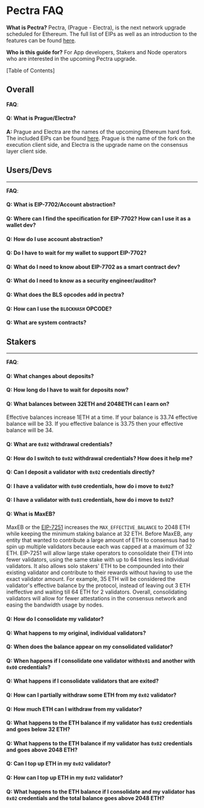 # Pectra FAQ

**What is Pectra?**
Pectra, (Prague - Electra), is the next network upgrade scheduled for Ethereum. The full list of EIPs as well as an introduction to the features can be found [here](https://notes.ethereum.org/@ethpandaops/mekong#What-is-in-the-Mekong-testnet).

**Who is this guide for?**
For App developers, Stakers and Node operators who are interested in the upcoming Pectra upgrade.

[Table of Contents]

## Overall

**FAQ**:

#### **Q:** What is Prague/Electra?

**A:** Prague and Electra are the names of the upcoming Ethereum hard fork. The included EIPs can be found [here](https://eips.ethereum.org/EIPS/eip-7600). Prague is the name of the fork on the execution client side, and Electra is the upgrade name on the consensus layer client side.

## Users/Devs

---

**FAQ**:

#### **Q:** What is EIP-7702/Account abstraction?

#### **Q:** Where can I find the specification for EIP-7702? How can I use it as a wallet dev?

#### **Q:** How do I use account abstraction?

#### **Q:** Do I have to wait for my wallet to support EIP-7702?

#### **Q:** What do I need to know about EIP-7702 as a smart contract dev?

#### **Q:** What do I need to know as a security engineer/auditor?

#### **Q:** What does the BLS opcodes add in pectra?

#### **Q:** How can I use the `BLOCKHASH` OPCODE?

#### **Q:** What are system contracts?

## Stakers

---

**FAQ**:

#### **Q:** What changes about deposits?

#### **Q:** How long do I have to wait for deposits now?

#### **Q:** What balances between 32ETH and 2048ETH can I earn on?

Effective balances increase 1ETH at a time. If your balance is 33.74 effective balance will be 33. If you effective balance is 33.75 then your effective balance will be 34.

#### **Q:** What are `0x02` withdrawal credentials?

#### **Q:** How do I switch to `0x02` withdrawal credentials? How does it help me?

#### **Q:** Can I deposit a validator with `0x02` credentials directly?

#### **Q:** I have a validator with `0x00` credentials, how do i move to `0x02`?

#### **Q:** I have a validator with `0x01` credentials, how do i move to `0x02`?

#### **Q:** What is MaxEB?

MaxEB or the [EIP-7251](https://eips.ethereum.org/EIPS/eip-7251) increases the `MAX_EFFECTIVE_BALANCE` to 2048 ETH while keeping the minimum staking balance at 32 ETH. Before MaxEB, any entity that wanted to contribute a large amount of ETH to consensus had to spin up multiple validators because each was capped at a maximum of 32 ETH. EIP-7251 will allow large stake operators to consolidate their ETH into fewer validators, using the same stake with up to 64 times less individual validators. It also allows solo stakers' ETH to be compounded into their existing validator and contribute to their rewards without having to use the exact validator amount. For example, 35 ETH will be considered the validator's effective balance by the protocol, instead of leaving out 3 ETH ineffective and waiting till 64 ETH for 2 validators. Overall, consolidating validators will allow for fewer attestations in the consensus network and easing the bandwidth usage by nodes.

#### **Q:** How do I consolidate my validator?

#### **Q:** What happens to my original, individual validators?

#### **Q:** When does the balance appear on my consolidated validator?

#### **Q:** When happens if I consolidate one validator with`0x01` and another with `0x00` credentials?

#### **Q:** What happens if I consolidate validators that are exited?

#### **Q:** How can I partially withdraw some ETH from my `0x02` validator?

#### **Q:** How much ETH can I withdraw from my validator?

#### **Q:** What happens to the ETH balance if my validator has `0x02` credentials and goes below 32 ETH?

#### **Q:** What happens to the ETH balance if my validator has `0x02` credentials and goes above 2048 ETH?

#### **Q:** Can I top up ETH in my `0x02` validator?

#### **Q:** How can I top up ETH in my `0x02` validator?

#### **Q:** What happens to the ETH balance if I consolidate and my validator has `0x02` credentials and the total balance goes above 2048 ETH?
